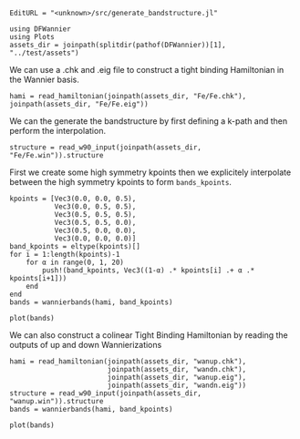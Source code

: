 ```@meta
EditURL = "<unknown>/src/generate_bandstructure.jl"
```

````@example generate_bandstructure
using DFWannier
using Plots
assets_dir = joinpath(splitdir(pathof(DFWannier))[1], "../test/assets")
````

We can use a .chk and .eig file to construct a tight binding Hamiltonian
in the Wannier basis.

````@example generate_bandstructure
hami = read_hamiltonian(joinpath(assets_dir, "Fe/Fe.chk"), joinpath(assets_dir, "Fe/Fe.eig"))
````

We can the generate the bandstructure by first defining a k-path and then perform the
interpolation.

````@example generate_bandstructure
structure = read_w90_input(joinpath(assets_dir, "Fe/Fe.win")).structure
````

First we create some high symmetry kpoints
then we explicitely interpolate between the high symmetry kpoints to form
`bands_kpoints`.

````@example generate_bandstructure
kpoints = [Vec3(0.0, 0.0, 0.5),
           Vec3(0.0, 0.5, 0.5),
           Vec3(0.5, 0.5, 0.5),
           Vec3(0.5, 0.5, 0.0),
           Vec3(0.5, 0.0, 0.0),
           Vec3(0.0, 0.0, 0.0)]
band_kpoints = eltype(kpoints)[]
for i = 1:length(kpoints)-1
    for α in range(0, 1, 20)
        push!(band_kpoints, Vec3((1-α) .* kpoints[i] .+ α .* kpoints[i+1]))
    end
end
bands = wannierbands(hami, band_kpoints)

plot(bands)
````

We can also construct a colinear Tight Binding Hamiltonian by
reading the outputs of up and down Wannierizations

````@example generate_bandstructure
hami = read_hamiltonian(joinpath(assets_dir, "wanup.chk"),
                        joinpath(assets_dir, "wandn.chk"),
                        joinpath(assets_dir, "wanup.eig"),
                        joinpath(assets_dir, "wandn.eig"))
structure = read_w90_input(joinpath(assets_dir, "wanup.win")).structure
bands = wannierbands(hami, band_kpoints)

plot(bands)
````

